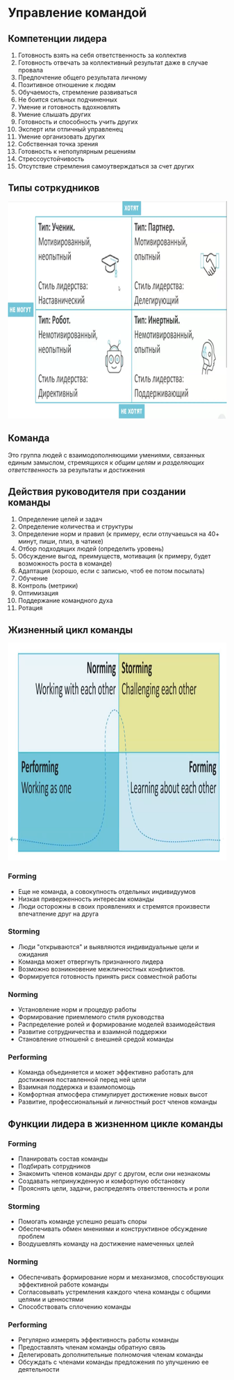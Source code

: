 # Управление командой
## Компетенции лидера
1. Готовность взять на себя ответственность за коллектив
2. Готовность отвечать за коллективный результат даже в случае провала
3. Предпочтение общего результата личному
4. Позитивное отношение к людям
5. Обучаемость, стремление развиваться
6. Не боится сильных подчиненных
7. Умение и готовность вдохновлять
8. Умение слышать других
9. Готовность и способность учить других
10. Эксперт или отличный управленец
11. Умение организовать других
12. Собственная точка зрения
13. Готовность к непопулярным решениям
14. Стрессоустойчивость
15. Отсутствие стремления самоутверждаться за счет других

## Типы сотркудников
<img src="img/типы_сотр.png" width="700" height="500">

## Команда
Это группа людей с взаимодополняющими умениями, связанных единым замыслом, стремящихся к _общим целям_ и _разделяющих ответственность_ за результаты и достижения

## Действия руководителя при создании команды
1. Определение целей и задач
2. Определение количества и структуры
3. Определение норм и правил (к примеру, если отлучаешься на 40+ минут, пиши, плиз, в чатике)
4. Отбор подходящих людей (определить уровень)
5. Обсуждение выгод, преимуществ, мотивация (к примеру, будет возможность роста в команде)
6. Адаптация (хорошо, если с записью, чтоб ее потом посылать)
7. Обучение
8. Контроль (метрики)
9. Оптимизация
10. Поддержание командного духа
11. Ротация

## Жизненный цикл команды
<img src="img/team_life_cycle.png" width="900" height="500">

### Forming
* Еще не команда, а совокупность отдельных индивидуумов
* Низкая приверженность интересам команды
* Люди осторожны в своих проявлениях и стремятся произвести впечатление друг на друга

### Storming
* Люди "открываются" и выявляются индивидуальные цели и ожидания
* Команда может отвергнуть признанного лидера
* Возможно возникновение межличностных конфликтов.
* Формируется готовность принять риск совместной работы

### Norming
* Установление норм и процедур работы
* Формирование приемлемого стиля руководства
* Распределение ролей и формирование моделей взаимодействия
* Развитие сотрудничества и взаимной поддержки
* Становление отношенй с внешней средой команды

### Performing
* Команда объединяется и может эффективно работать для достижения поставленной перед ней цели
* Взаимная поддержка и взаимопомощь
* Комфортная атмосфера стимулирует достижение новых высот
* Развитие, профессиональный и личностный рост членов команды

## Функции лидера в жизненном цикле команды
### Forming
* Планировать состав команды
* Подбирать сотрудников
* Знакомить членов команды друг с другом, если они незнакомы
* Создавать непринужденную и комфортную обстановку
* Прояснять цели, задачи, распределять ответственность и роли

### Storming
* Помогать команде успешно решать споры
* Обеспечивать обмен мнениями и конструктивное обсуждение проблем
* Воодушевлять команду на достижение намеченных целей

### Norming
* Обеспечивать формирование норм и механизмов, способствующих эффективной работе команды
* Согласовывать устремления каждого члена команды с общими целями и ценностями
* Способствовать сплочению команды

### Performing
* Регулярно измерять эффективность работы команды
* Предоставлять членам команды обратную связь
* Делегировать дополнительные полномочия членам команды
* Обсуждать с членами команды предложения по улучшению ее деятельности